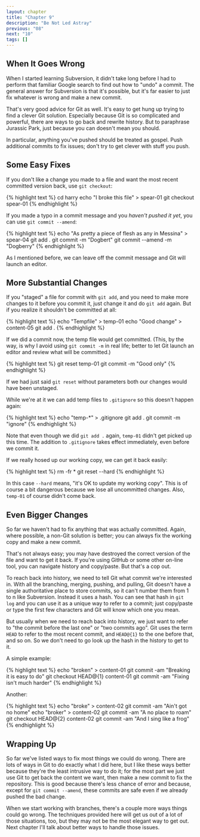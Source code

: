 ```yaml
---
layout: chapter
title: "Chapter 9"
description: "Be Not Led Astray"
previous: "08"
next: "10"
tags: []
---
```


When It Goes Wrong
------------------

When I started learning Subversion, it didn't take long before I had to perform
that familiar Google search to find out how to "undo" a commit. The general
answer for Subversion is that it's possible, but it's far easier to just fix
whatever is wrong and make a new commit.

That's very good advice for Git as well. It's easy to get hung up trying to
find a clever Git solution. Especially because Git is so complicated and powerful,
there are ways to go back and rewrite history. But to paraphrase Jurassic Park,
just because you can doesn't mean you should.

In particular, anything you've pushed should be treated as gospel. Push additional
commits to fix issues; don't try to get clever with stuff you push.

Some Easy Fixes
---------------

If you don't like a change you made to a file and want the most recent committed
version back, use `git checkout`:

{% highlight text %}
cd harry
echo "I broke this file" > spear-01
git checkout spear-01
{% endhighlight %}

If you made a typo in a commit message and you *haven't pushed it yet*, you
can use `git commit --amend`:

{% highlight text %}
echo "As pretty a piece of flesh as any in Messina" > spear-04
git add .
git commit -m "Dogbert"
git commit --amend -m "Dogberry"
{% endhighlight %}

As I mentioned before, we can leave off the commit message and Git will launch an
editor.

More Substantial Changes
------------------------

If you "staged" a file for commit with `git add`, and you need to make more changes to
it before you commit it, just change it and do `git add` again. But if you realize it 
shouldn't be committed at all:

{% highlight text %}
echo "Tempfile" > temp-01
echo "Good change" > content-05
git add .
{% endhighlight %}

If we did a commit now, the temp file would get committed. (This, by the way, is why
I avoid using `git commit -m` in real life; better to let Git launch an editor
and review what will be committed.)

{% highlight text %}
git reset temp-01
git commit -m "Good only"
{% endhighlight %}

If we had just said `git reset` without parameters both our changes would have been
unstaged.

While we're at it we can add temp files to `.gitignore` so this doesn't happen again:

{% highlight text %}
echo "temp-*" > .gitignore
git add .
git commit -m "ignore"
{% endhighlight %}

Note that even though we did `git add .` again, `temp-01` didn't get picked up this time.
The addition to `.gitignore` takes effect immediately, even before we commit it.

If we really hosed up our working copy, we can get it back easily:

{% highlight text %}
rm -fr *
git reset --hard 
{% endhighlight %}

In this case `--hard` means, "it's OK to update my working copy". This is of
course a bit dangerous because we lose all uncommitted changes. Also, `temp-01`
of course didn't come back.

Even Bigger Changes
-------------------

So far we haven't had to fix anything that was actually committed. Again, where possible,
a non-Git solution is better; you can always fix the working copy and make a new commit.

That's not always easy; you may have destroyed the correct version of the file and want
to get it back. If you're using GitHub or some other on-line tool, you can navigate history
and copy/paste. But that's a cop out.

To reach back into history, we need to tell Git what commit we're interested in. With
all the branching, merging, pushing, and pulling, Git doesn't have a single authoritative
place to store commits, so it can't number them from 1 to n like Subversion. Instead
it uses a hash. You can see that hash in `git log` and you can use it as a unique way
to refer to a commit; just copy/paste or type the first few characters and Git will know
which one you mean.

But usually when we need to reach back into history, we just want to refer to "the commit
before the last one" or "two commits ago". Git uses the term `HEAD` to refer to the most
recent commit, and `HEAD@{1}` to the one before that, and so on. So we don't need to go
look up the hash in the history to get to it.

A simple example:

{% highlight text %}
echo "broken" > content-01
git commit -am "Breaking it is easy to do"
git checkout HEAD@{1} content-01
git commit -am "Fixing isn't much harder"
{% endhighlight %}

Another:

{% highlight text %}
echo "broke" > content-02
git commit -am "Ain't got no home"
echo "broker" > content-02
git commit -am "A no place to roam"
git checkout HEAD@{2} content-02
git commit -am "And I sing like a frog"
{% endhighlight %}

Wrapping Up
-----------

So far we've listed ways to fix most things we could do wrong. There are lots of
ways in Git to do exactly what I did here, but I like these ways better because they're
the least intrusive way to do it; for the most part we just use Git to get back the
content we want, then make a new commit to fix the repository. This is good because
there's less chance of error and because, except for `git commit --amend`, these
commits are safe even if we already pushed the bad change.

When we start working with branches, there's a couple more ways things could go wrong.
The techniques provided here will get us out of a lot of those situations, too, but
they may not be the most elegant way to get out. Next chapter I'll talk about better
ways to handle those issues.

